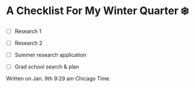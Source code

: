 # A Checklist For My Winter Quarter :snowflake:
  - [ ] Research 1
  - [ ] Research 2
  - [ ] Summer research application
  - [ ] Grad school search & plan


Written on Jan. 9th 9:29 am Chicago Time. 
